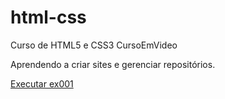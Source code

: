 # html-css
  Curso de HTML5 e CSS3 CursoEmVideo

  Aprendendo a criar sites e gerenciar repositórios.

<a href="https://leomaralves.github.io/html-css/exercicios/ex001/index.html"> Executar ex001